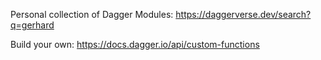 Personal collection of Dagger Modules: <https://daggerverse.dev/search?q=gerhard>

Build your own: <https://docs.dagger.io/api/custom-functions>
